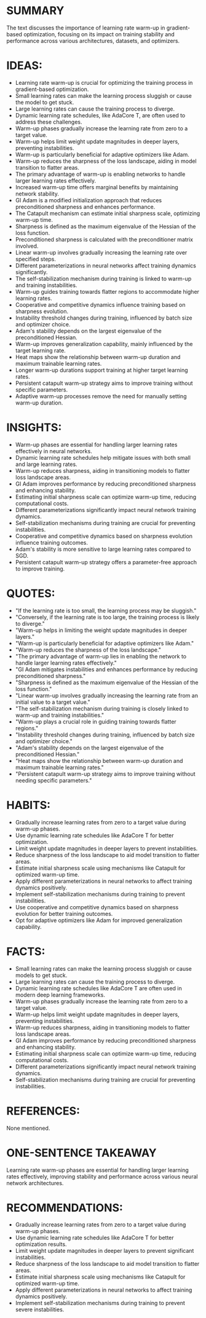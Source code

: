 # SUMMARY
The text discusses the importance of learning rate warm-up in gradient-based optimization, focusing on its impact on training stability and performance across various architectures, datasets, and optimizers.

# IDEAS:
- Learning rate warm-up is crucial for optimizing the training process in gradient-based optimization.
- Small learning rates can make the learning process sluggish or cause the model to get stuck.
- Large learning rates can cause the training process to diverge.
- Dynamic learning rate schedules, like AdaCore T, are often used to address these challenges.
- Warm-up phases gradually increase the learning rate from zero to a target value.
- Warm-up helps limit weight update magnitudes in deeper layers, preventing instabilities.
- Warm-up is particularly beneficial for adaptive optimizers like Adam.
- Warm-up reduces the sharpness of the loss landscape, aiding in model transition to flatter areas.
- The primary advantage of warm-up is enabling networks to handle larger learning rates effectively.
- Increased warm-up time offers marginal benefits by maintaining network stability.
- GI Adam is a modified initialization approach that reduces preconditioned sharpness and enhances performance.
- The Catapult mechanism can estimate initial sharpness scale, optimizing warm-up time.
- Sharpness is defined as the maximum eigenvalue of the Hessian of the loss function.
- Preconditioned sharpness is calculated with the preconditioner matrix involved.
- Linear warm-up involves gradually increasing the learning rate over specified steps.
- Different parameterizations in neural networks affect training dynamics significantly.
- The self-stabilization mechanism during training is linked to warm-up and training instabilities.
- Warm-up guides training towards flatter regions to accommodate higher learning rates.
- Cooperative and competitive dynamics influence training based on sharpness evolution.
- Instability threshold changes during training, influenced by batch size and optimizer choice.
- Adam's stability depends on the largest eigenvalue of the preconditioned Hessian.
- Warm-up improves generalization capability, mainly influenced by the target learning rate.
- Heat maps show the relationship between warm-up duration and maximum trainable learning rates.
- Longer warm-up durations support training at higher target learning rates.
- Persistent catapult warm-up strategy aims to improve training without specific parameters.
- Adaptive warm-up processes remove the need for manually setting warm-up duration.

# INSIGHTS:
- Warm-up phases are essential for handling larger learning rates effectively in neural networks.
- Dynamic learning rate schedules help mitigate issues with both small and large learning rates.
- Warm-up reduces sharpness, aiding in transitioning models to flatter loss landscape areas.
- GI Adam improves performance by reducing preconditioned sharpness and enhancing stability.
- Estimating initial sharpness scale can optimize warm-up time, reducing computational costs.
- Different parameterizations significantly impact neural network training dynamics.
- Self-stabilization mechanisms during training are crucial for preventing instabilities.
- Cooperative and competitive dynamics based on sharpness evolution influence training outcomes.
- Adam's stability is more sensitive to large learning rates compared to SGD.
- Persistent catapult warm-up strategy offers a parameter-free approach to improve training.

# QUOTES:
- "If the learning rate is too small, the learning process may be sluggish."
- "Conversely, if the learning rate is too large, the training process is likely to diverge."
- "Warm-up helps in limiting the weight update magnitudes in deeper layers."
- "Warm-up is particularly beneficial for adaptive optimizers like Adam."
- "Warm-up reduces the sharpness of the loss landscape."
- "The primary advantage of warm-up lies in enabling the network to handle larger learning rates effectively."
- "GI Adam mitigates instabilities and enhances performance by reducing preconditioned sharpness."
- "Sharpness is defined as the maximum eigenvalue of the Hessian of the loss function."
- "Linear warm-up involves gradually increasing the learning rate from an initial value to a target value."
- "The self-stabilization mechanism during training is closely linked to warm-up and training instabilities."
- "Warm-up plays a crucial role in guiding training towards flatter regions."
- "Instability threshold changes during training, influenced by batch size and optimizer choice."
- "Adam's stability depends on the largest eigenvalue of the preconditioned Hessian."
- "Heat maps show the relationship between warm-up duration and maximum trainable learning rates."
- "Persistent catapult warm-up strategy aims to improve training without needing specific parameters."

# HABITS:
- Gradually increase learning rates from zero to a target value during warm-up phases.
- Use dynamic learning rate schedules like AdaCore T for better optimization.
- Limit weight update magnitudes in deeper layers to prevent instabilities.
- Reduce sharpness of the loss landscape to aid model transition to flatter areas.
- Estimate initial sharpness scale using mechanisms like Catapult for optimized warm-up time.
- Apply different parameterizations in neural networks to affect training dynamics positively.
- Implement self-stabilization mechanisms during training to prevent instabilities.
- Use cooperative and competitive dynamics based on sharpness evolution for better training outcomes.
- Opt for adaptive optimizers like Adam for improved generalization capability.

# FACTS:
- Small learning rates can make the learning process sluggish or cause models to get stuck.
- Large learning rates can cause the training process to diverge.
- Dynamic learning rate schedules like AdaCore T are often used in modern deep learning frameworks.
- Warm-up phases gradually increase the learning rate from zero to a target value.
- Warm-up helps limit weight update magnitudes in deeper layers, preventing instabilities.
- Warm-up reduces sharpness, aiding in transitioning models to flatter loss landscape areas.
- GI Adam improves performance by reducing preconditioned sharpness and enhancing stability.
- Estimating initial sharpness scale can optimize warm-up time, reducing computational costs.
- Different parameterizations significantly impact neural network training dynamics.
- Self-stabilization mechanisms during training are crucial for preventing instabilities.

# REFERENCES:
None mentioned.

# ONE-SENTENCE TAKEAWAY
Learning rate warm-up phases are essential for handling larger learning rates effectively, improving stability and performance across various neural network architectures.

# RECOMMENDATIONS:
- Gradually increase learning rates from zero to a target value during warm-up phases.
- Use dynamic learning rate schedules like AdaCore T for better optimization results.
- Limit weight update magnitudes in deeper layers to prevent significant instabilities.
- Reduce sharpness of the loss landscape to aid model transition to flatter areas.
- Estimate initial sharpness scale using mechanisms like Catapult for optimized warm-up time.
- Apply different parameterizations in neural networks to affect training dynamics positively.
- Implement self-stabilization mechanisms during training to prevent severe instabilities.